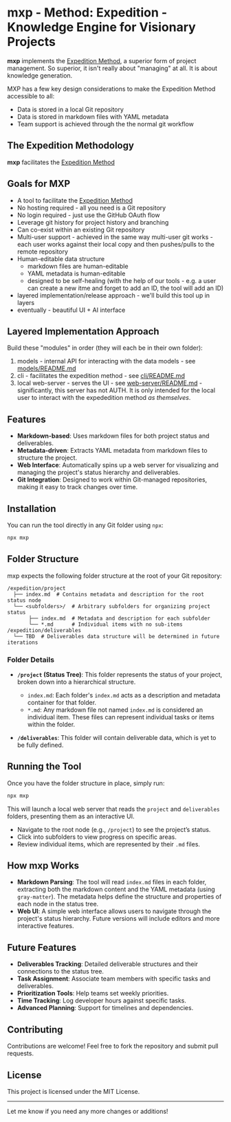 # mxp - Method: Expedition - Knowledge Engine for Visionary Projects

**mxp** implements the [Expedition Method](EXPEDITION_METHOD.md), a superior form of project management. So superior, it isn't really about "managing" at all. It is about knowledge generation.

MXP has a few key design considerations to make the Expedition Method accessible to all:

- Data is stored in a local Git repository
- Data is stored in markdown files with YAML metadata
- Team support is achieved through the the normal git workflow

## The Expedition Methodology

**mxp** facilitates the [Expedition Method](EXPEDITION_METHOD.md)

## Goals for MXP

- A tool to facilitate the [Expedition Method](EXPEDITION_METHOD.md)
- No hosting required - all you need is a Git repository
- No login required - just use the GitHub OAuth flow
- Leverage git history for project history and branching
- Can co-exist within an existing Git repository
- Multi-user support - achieved in the same way multi-user git works - each user works against their local copy and then pushes/pulls to the remote repository
- Human-editable data structure
  - markdown files are human-editable
  - YAML metadata is human-editable
  - designed to be self-healing (with the help of our tools - e.g. a user can create a new itme and forget to add an ID, the tool will add an ID)
- layered implementation/release approach - we'll build this tool up in layers
- eventually - beautiful UI + AI interface

## Layered Implementation Approach

Build these "modules" in order (they will each be in their own folder):

1. models - internal API for interacting with the data models - see [models/README.md](source/models/README.md)
2. cli - facilitates the expedition method - see [cli/README.md](source/cli/README.md)
3. local web-server - serves the UI - see [web-server/README.md](source/local-server/README.md) - significantly, this server has not AUTH. It is only intended for the local user to interact with the expededition method _as themselves_.

## Features

- **Markdown-based**: Uses markdown files for both project status and deliverables.
- **Metadata-driven**: Extracts YAML metadata from markdown files to structure the project.
- **Web Interface**: Automatically spins up a web server for visualizing and managing the project's status hierarchy and deliverables.
- **Git Integration**: Designed to work within Git-managed repositories, making it easy to track changes over time.

## Installation

You can run the tool directly in any Git folder using `npx`:

```bash
npx mxp
```

## Folder Structure

mxp expects the following folder structure at the root of your Git repository:

```
/expedition/project
  ├── index.md  # Contains metadata and description for the root status node
  └── <subfolders>/  # Arbitrary subfolders for organizing project status
       ├── index.md  # Metadata and description for each subfolder
       └── *.md      # Individual items with no sub-items
/expedition/deliverables
  └── TBD  # Deliverables data structure will be determined in future iterations
```

### Folder Details

- **`/project` (Status Tree)**: This folder represents the status of your project, broken down into a hierarchical structure.

  - `index.md`: Each folder's `index.md` acts as a description and metadata container for that folder.
  - `*.md`: Any markdown file not named `index.md` is considered an individual item. These files can represent individual tasks or items within the folder.

- **`/deliverables`**: This folder will contain deliverable data, which is yet to be fully defined.

## Running the Tool

Once you have the folder structure in place, simply run:

```bash
npx mxp
```

This will launch a local web server that reads the `project` and `deliverables` folders, presenting them as an interactive UI.

- Navigate to the root node (e.g., `/project`) to see the project’s status.
- Click into subfolders to view progress on specific areas.
- Review individual items, which are represented by their `.md` files.

## How mxp Works

- **Markdown Parsing**: The tool will read `index.md` files in each folder, extracting both the markdown content and the YAML metadata (using `gray-matter`). The metadata helps define the structure and properties of each node in the status tree.
- **Web UI**: A simple web interface allows users to navigate through the project's status hierarchy. Future versions will include editors and more interactive features.

## Future Features

- **Deliverables Tracking**: Detailed deliverable structures and their connections to the status tree.
- **Task Assignment**: Associate team members with specific tasks and deliverables.
- **Prioritization Tools**: Help teams set weekly priorities.
- **Time Tracking**: Log developer hours against specific tasks.
- **Advanced Planning**: Support for timelines and dependencies.

## Contributing

Contributions are welcome! Feel free to fork the repository and submit pull requests.

## License

This project is licensed under the MIT License.

---

Let me know if you need any more changes or additions!
